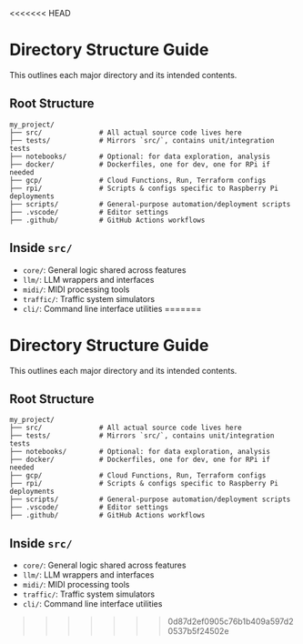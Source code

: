 <<<<<<< HEAD
# Directory Structure Guide

This outlines each major directory and its intended contents.

## Root Structure

```
my_project/
├── src/              # All actual source code lives here
├── tests/            # Mirrors `src/`, contains unit/integration tests
├── notebooks/        # Optional: for data exploration, analysis
├── docker/           # Dockerfiles, one for dev, one for RPi if needed
├── gcp/              # Cloud Functions, Run, Terraform configs
├── rpi/              # Scripts & configs specific to Raspberry Pi deployments
├── scripts/          # General-purpose automation/deployment scripts
├── .vscode/          # Editor settings
├── .github/          # GitHub Actions workflows
```

## Inside `src/`

- `core/`: General logic shared across features
- `llm/`: LLM wrappers and interfaces
- `midi/`: MIDI processing tools
- `traffic/`: Traffic system simulators
- `cli/`: Command line interface utilities
=======
# Directory Structure Guide

This outlines each major directory and its intended contents.

## Root Structure

```
my_project/
├── src/              # All actual source code lives here
├── tests/            # Mirrors `src/`, contains unit/integration tests
├── notebooks/        # Optional: for data exploration, analysis
├── docker/           # Dockerfiles, one for dev, one for RPi if needed
├── gcp/              # Cloud Functions, Run, Terraform configs
├── rpi/              # Scripts & configs specific to Raspberry Pi deployments
├── scripts/          # General-purpose automation/deployment scripts
├── .vscode/          # Editor settings
├── .github/          # GitHub Actions workflows
```

## Inside `src/`

- `core/`: General logic shared across features
- `llm/`: LLM wrappers and interfaces
- `midi/`: MIDI processing tools
- `traffic/`: Traffic system simulators
- `cli/`: Command line interface utilities
>>>>>>> 0d87d2ef0905c76b1b409a597d20537b5f24502e
